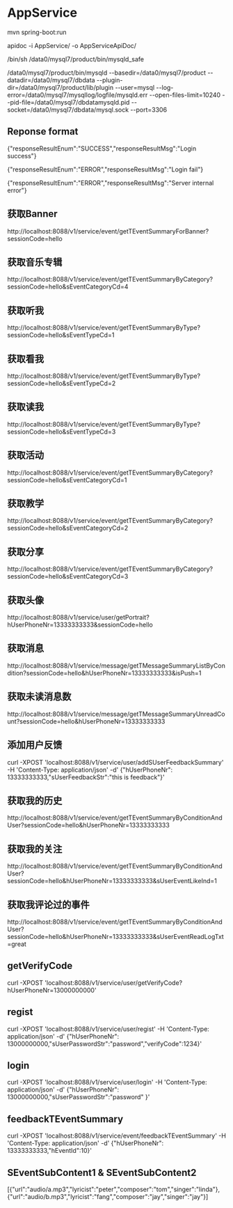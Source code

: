 # AppService

mvn spring-boot:run

apidoc -i AppService/ -o AppServiceApiDoc/

/bin/sh /data0/mysql7/product/bin/mysqld_safe

/data0/mysql7/product/bin/mysqld --basedir=/data0/mysql7/product --datadir=/data0/mysql7/dbdata --plugin-dir=/data0/mysql7/product/lib/plugin --user=mysql --log-error=/data0/mysql7/mysqllog/logfile/mysqld.err --open-files-limit=10240 --pid-file=/data0/mysql7/dbdatamysqld.pid --socket=/data0/mysql7/dbdata/mysql.sock --port=3306


## Reponse format
{"responseResultEnum":"SUCCESS","responseResultMsg":"Login success"}

{"responseResultEnum":"ERROR","responseResultMsg":"Login fail"}

{"responseResultEnum":"ERROR","responseResultMsg":"Server internal error"}

## 获取Banner
http://localhost:8088/v1/service/event/getTEventSummaryForBanner?sessionCode=hello

## 获取音乐专辑
http://localhost:8088/v1/service/event/getTEventSummaryByCategory?sessionCode=hello&sEventCategoryCd=4

## 获取听我
http://localhost:8088/v1/service/event/getTEventSummaryByType?sessionCode=hello&sEventTypeCd=1

## 获取看我
http://localhost:8088/v1/service/event/getTEventSummaryByType?sessionCode=hello&sEventTypeCd=2

## 获取读我
http://localhost:8088/v1/service/event/getTEventSummaryByType?sessionCode=hello&sEventTypeCd=3

## 获取活动
http://localhost:8088/v1/service/event/getTEventSummaryByCategory?sessionCode=hello&sEventCategoryCd=1

## 获取教学
http://localhost:8088/v1/service/event/getTEventSummaryByCategory?sessionCode=hello&sEventCategoryCd=2

## 获取分享
http://localhost:8088/v1/service/event/getTEventSummaryByCategory?sessionCode=hello&sEventCategoryCd=3

## 获取头像
http://localhost:8088/v1/service/user/getPortrait?hUserPhoneNr=13333333333&sessionCode=hello

## 获取消息
http://localhost:8088/v1/service/message/getTMessageSummaryListByCondition?sessionCode=hello&hUserPhoneNr=13333333333&isPush=1

## 获取未读消息数
http://localhost:8088/v1/service/message/getTMessageSummaryUnreadCount?sessionCode=hello&hUserPhoneNr=13333333333

## 添加用户反馈
curl -XPOST 'localhost:8088/v1/service/user/addSUserFeedbackSummary' -H 'Content-Type: application/json' -d' {"hUserPhoneNr": 13333333333,"sUserFeedbackStr":"this is feedback"}'

## 获取我的历史
http://localhost:8088/v1/service/event/getTEventSummaryByConditionAndUser?sessionCode=hello&hUserPhoneNr=13333333333

## 获取我的关注
http://localhost:8088/v1/service/event/getTEventSummaryByConditionAndUser?sessionCode=hello&hUserPhoneNr=13333333333&sUserEventLikeInd=1

## 获取我评论过的事件
http://localhost:8088/v1/service/event/getTEventSummaryByConditionAndUser?sessionCode=hello&hUserPhoneNr=13333333333&sUserEventReadLogTxt=great

## getVerifyCode
curl -XPOST 'localhost:8088/v1/service/user/getVerifyCode?hUserPhoneNr=13000000000'

## regist
curl -XPOST 'localhost:8088/v1/service/user/regist' -H 'Content-Type: application/json' -d' {"hUserPhoneNr": 13000000000,"sUserPasswordStr":"password","verifyCode":1234}'

## login
curl -XPOST 'localhost:8088/v1/service/user/login' -H 'Content-Type: application/json' -d' {"hUserPhoneNr": 13000000000,"sUserPasswordStr":"password" }'

## feedbackTEventSummary
curl -XPOST 'localhost:8088/v1/service/event/feedbackTEventSummary' -H 'Content-Type: application/json' -d' {"hUserPhoneNr": 13333333333,"hEventId":10}'

## SEventSubContent1 & SEventSubContent2
[{"url":"audio/a.mp3","lyricist":"peter","composer":"tom","singer":"linda"},{"url":"audio/b.mp3","lyricist":"fang","composer":"jay","singer":"jay"}]